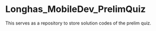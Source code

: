 # Longhas_MobileDev_PrelimQuiz
This serves as a repository to store solution codes of the prelim quiz.
